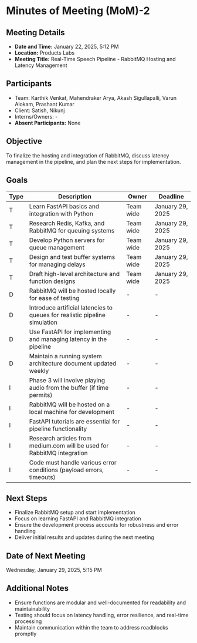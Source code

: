 # Minutes of Meeting (MoM)-2

## Meeting Details
- **Date and Time:** January 22, 2025, 5:12 PM
- **Location:** Products Labs
- **Meeting Title:** Real-Time Speech Pipeline - RabbitMQ Hosting and Latency Management

## Participants
- Team: Karthik Venkat, Mahendraker Arya, Akash Sigullapalli, Varun Alokam, Prashant Kumar
- Client: Satish, Nikunj
- Interns/Owners: -
- **Absent Participants:** None

## Objective
To finalize the hosting and integration of RabbitMQ, discuss latency management in the pipeline, and plan the next steps for implementation.

## Goals
| Type | Description | Owner | Deadline |
|------|-------------|--------|----------|
| T | Learn FastAPI basics and integration with Python | Team wide | January 29, 2025 |
| T | Research Redis, Kafka, and RabbitMQ for queuing systems | Team wide | January 29, 2025 |
| T | Develop Python servers for queue management | Team wide | January 29, 2025 |
| T | Design and test buffer systems for managing delays | Team wide | January 29, 2025 |
| T | Draft high-level architecture and function designs | Team wide | January 29, 2025 |
| D | RabbitMQ will be hosted locally for ease of testing | - | - |
| D | Introduce artificial latencies to queues for realistic pipeline simulation | - | - |
| D | Use FastAPI for implementing and managing latency in the pipeline | - | - |
| D | Maintain a running system architecture document updated weekly | - | - |
| I | Phase 3 will involve playing audio from the buffer (if time permits) | - | - |
| I | RabbitMQ will be hosted on a local machine for development | - | - |
| I | FastAPI tutorials are essential for pipeline functionality | - | - |
| I | Research articles from medium.com will be used for RabbitMQ integration | - | - |
| I | Code must handle various error conditions (payload errors, timeouts) | - | - |

## Next Steps
- Finalize RabbitMQ setup and start implementation
- Focus on learning FastAPI and RabbitMQ integration
- Ensure the development process accounts for robustness and error handling
- Deliver initial results and updates during the next meeting

## Date of Next Meeting
Wednesday, January 29, 2025, 5:15 PM

## Additional Notes
- Ensure functions are modular and well-documented for readability and maintainability
- Testing should focus on latency handling, error resilience, and real-time processing
- Maintain communication within the team to address roadblocks promptly